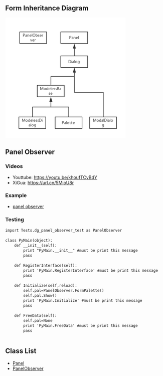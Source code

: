 ## Form Inheritance Diagram

<img src="../../../Imgs/form_inheritance_diagram.png" width="384px" height="384px" />

## Panel Observer 

### Videos
* Youttube: https://youtu.be/khoufTCvBdY
* XiGua: https://url.cn/5MioU8r

### Example
* [panel observer](../../../Scripts/Tests/dg_panel_observer_test.py)

### Testing
```
import Tests.dg_panel_observer_test as PanelObserver

class PyMain(object):
    def __init__(self):
        print "PyMain.__init__" #must be print this message
        pass

    def RegisterInterface(self):
        print 'PyMain.RegisterInterface' #must be print this message
        pass
    
    def Initialize(self,reload):
        self.pal=PanelObserver.FormPalette()
        self.pal.Show()
        print 'PyMain.Initialize' #must be print this message
        pass

    def FreeData(self):
        self.pal=None
        print 'PyMain.FreeData' #must be print this message
        pass
        
```

## Class List

* [Panel](Panel.md)
* [PanelObserver](Panel_Observer.md) 